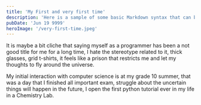 ```yaml
---
title: 'My First and very first time'
description: 'Here is a sample of some basic Markdown syntax that can be used when writing Markdown content in Astro.'
pubDate: 'Jun 19 9999'
heroImage: '/very-first-time.jpeg'
---
```


It is maybe a bit cliche that saying myself as a programmer has been a not good title for me for a long time, I hate the stereotype related to it, thick glasses, grid t-shirts, it feels like a prison that restricts me and let my thoughts to fly around the universe.

My initial interaction with computer science is at my grade 10 summer, that was a day that I finished all important exam, struggle about the uncertain things will happen in the future, I open the first python tutorial ever in my life in a Chemistry Lab.


